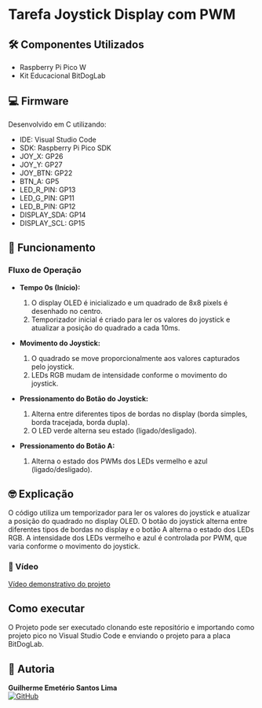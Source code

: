 # Tarefa Joystick Display com PWM

## 🛠️ Componentes Utilizados

- Raspberry Pi Pico W
- Kit Educacional BitDogLab

## 💻 Firmware

Desenvolvido em C utilizando:

- IDE: Visual Studio Code
- SDK: Raspberry Pi Pico SDK
- JOY_X: GP26
- JOY_Y: GP27
- JOY_BTN: GP22
- BTN_A: GP5
- LED_R_PIN: GP13
- LED_G_PIN: GP11
- LED_B_PIN: GP12
- DISPLAY_SDA: GP14
- DISPLAY_SCL: GP15

## 🎯 Funcionamento

### Fluxo de Operação

- **Tempo 0s (Início):**  
  1. O display OLED é inicializado e um quadrado de 8x8 pixels é desenhado no centro.  
  2. Temporizador inicial é criado para ler os valores do joystick e atualizar a posição do quadrado a cada 10ms.  

- **Movimento do Joystick:**  
  1. O quadrado se move proporcionalmente aos valores capturados pelo joystick.  
  2. LEDs RGB mudam de intensidade conforme o movimento do joystick.  

- **Pressionamento do Botão do Joystick:**  
  1. Alterna entre diferentes tipos de bordas no display (borda simples, borda tracejada, borda dupla).  
  2. O LED verde alterna seu estado (ligado/desligado).  

- **Pressionamento do Botão A:**  
  1. Alterna o estado dos PWMs dos LEDs vermelho e azul (ligado/desligado).  

## 🤓 Explicação

O código utiliza um temporizador para ler os valores do joystick e atualizar a posição do quadrado no display OLED. O botão do joystick alterna entre diferentes tipos de bordas no display e o botão A alterna o estado dos LEDs RGB. A intensidade dos LEDs vermelho e azul é controlada por PWM, que varia conforme o movimento do joystick.

### 🎥 Vídeo

[Vídeo demonstrativo do projeto](https://drive.google.com/drive/folders/1vdK1bU-681Yz_SrNDz7V_xnN6kx3wqPs?usp=sharing)

## Como executar

O Projeto pode ser executado clonando este repositório e importando como projeto pico no Visual Studio Code e enviando o projeto para a placa BitDogLab.

## 👥 Autoria

**Guilherme Emetério Santos Lima**  
[![GitHub](https://img.shields.io/badge/GitHub-Profile-blue?style=flat&logo=github)](https://github.com/DankAlighieri)
